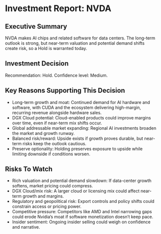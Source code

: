 # Investment Report: NVDA
## Executive Summary
NVDA makes AI chips and related software for data centers. The long-term outlook is strong, but near-term valuation and potential demand shifts create risk, so a Hold is warranted today.

## Investment Decision
Recommendation: Hold. Confidence level: Medium.

## Key Reasons Supporting This Decision
- Long-term growth and moat: Continued demand for AI hardware and software, with CUDA and the ecosystem delivering high-margin, recurring revenue alongside hardware sales.
- DGX Cloud potential: Cloud-enabled products could improve margins over time, even if near-term mix shifts occur.
- Global addressable market expanding: Regional AI investments broaden the market and growth runway.
- Balanced risk/reward: Upside exists if growth proves durable, but near-term risks keep the outlook cautious.
- Preserve optionality: Holding preserves exposure to upside while limiting downside if conditions worsen.

## Risks To Watch
- Rich valuation and potential demand slowdown: If data-center growth softens, market pricing could compress.
- DGX Cloud/mix risk: A larger cloud or licensing mix could affect near-term growth and margins.
- Regulatory and geopolitical risk: Export controls and policy shifts could constrain access or pricing power.
- Competitive pressure: Competitors like AMD and Intel narrowing gaps could erode Nvidia’s moat if software monetization doesn’t keep pace.
- Insider sentiment: Ongoing insider selling could weigh on confidence and narrative.